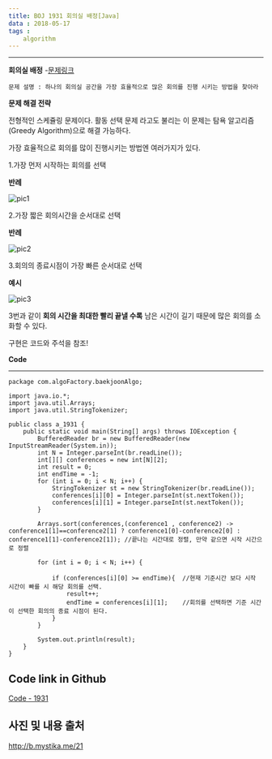 ```yaml
---
title: BOJ 1931 회의실 배정[Java]
data : 2018-05-17
tags : 
    algorithm
---
```


- - -

**회의실 배정** -[문제링크](https://www.acmicpc.net/problem/1931)

```
문제 설명 : 하나의 회의실 공간을 가장 효율적으로 많은 회의를 진행 시키는 방법을 찾아라
```

**문제 해결 전략**

전형적인 스케쥴링 문제이다. 활동 선택 문제 라고도 불리는 이 문제는 탐욕 알고리즘(Greedy Algorithm)으로 해결 가능하다.

가장 효율적으로 회의를 많이 진행시키는 방법엔 여러가지가 있다.

1.가장 먼저 시작하는 회의를 선택

**반례**

![pic1](http://cfile23.uf.tistory.com/image/25095F4757DBAB961C042A)


2.가장 짧은 회의시간을 순서대로 선택

**반례**

![pic2](http://cfile25.uf.tistory.com/image/2405394757DBAB971FE7AA)

3.회의의 종료시점이 가장 빠른 순서대로 선택

**예시**

![pic3](http://cfile6.uf.tistory.com/image/224A343A57DBAE691C1F6E)

3번과 같이 **회의 시간을 최대한 빨리 끝낼 수록** 남은 시간이 길기 때문에 많은 회의를 소화할 수 있다.

구현은 코드와 주석을 참조!

**Code**

- - -
```
package com.algoFactory.baekjoonAlgo;

import java.io.*;
import java.util.Arrays;
import java.util.StringTokenizer;

public class a_1931 {
    public static void main(String[] args) throws IOException {
        BufferedReader br = new BufferedReader(new InputStreamReader(System.in));
        int N = Integer.parseInt(br.readLine());
        int[][] conferences = new int[N][2];
        int result = 0;
        int endTime = -1;
        for (int i = 0; i < N; i++) {
            StringTokenizer st = new StringTokenizer(br.readLine());
            conferences[i][0] = Integer.parseInt(st.nextToken());
            conferences[i][1] = Integer.parseInt(st.nextToken());
        }

        Arrays.sort(conferences,(conference1 , conference2) -> conference1[1]==conference2[1] ? conference1[0]-conference2[0] : conference1[1]-conference2[1]); //끝나는 시간대로 정렬, 만약 같으면 시작 시간으로 정렬

        for (int i = 0; i < N; i++) {

            if (conferences[i][0] >= endTime){  //현재 기준시간 보다 시작 시간이 빠를 시 해당 회의를 선택.
                result++;
                endTime = conferences[i][1];    //회의를 선택하면 기준 시간이 선택한 회의의 종료 시점이 된다.
            }
        }

        System.out.println(result);
    }
}
```

## Code link in Github
 
 
 [Code - 1931](https://github.com/Minwoo-Kang/allOfalgorithm/blob/master/src/com/algoFactory/baekjoonAlgo/a_1931.java)<br>


## 사진 및 내용 출처 

http://b.mystika.me/21
